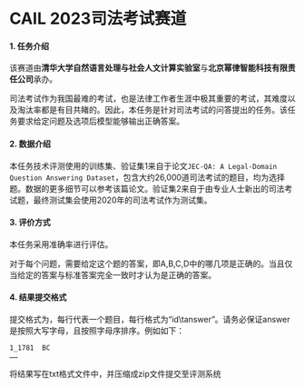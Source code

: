 # CAIL 2023司法考试赛道

#### 1. 任务介绍

该赛道由**清华大学自然语言处理与社会人文计算实验室**与**北京幂律智能科技有限责任公司**承办。

司法考试作为我国最难的考试，也是法律工作者生涯中极其重要的考试，其难度以及淘汰率都是有目共睹的。因此，本任务是针对司法考试的问答提出的任务。该任务要求给定问题及选项后模型能够输出正确答案。



#### 2. 数据介绍

本任务技术评测使用的训练集、验证集1来自于论文`JEC-QA: A Legal-Domain Question Answering Dataset`，包含大约26,000道司法考试的题目，均为选择题。数据的更多细节可以参考该篇论文。验证集2来自于由专业人士新出的司法考试题，最终测试集会使用2020年的司法考试作为测试集。



#### 3. 评价方式

本任务采用准确率进行评估。

对于每个问题，需要给定这个题的答案，即A,B,C,D中的哪几项是正确的。当且仅当给定的答案与标准答案完全一致时才认为是正确的答案。



#### 4. 结果提交格式

提交格式为，每行代表一个题目，每行格式为“id\tanswer”。请务必保证answer是按照大写字母，且按照字母序排序。例如如下：

```
1_1781	BC
……
```
将结果写在txt格式文件中，并压缩成zip文件提交至评测系统

